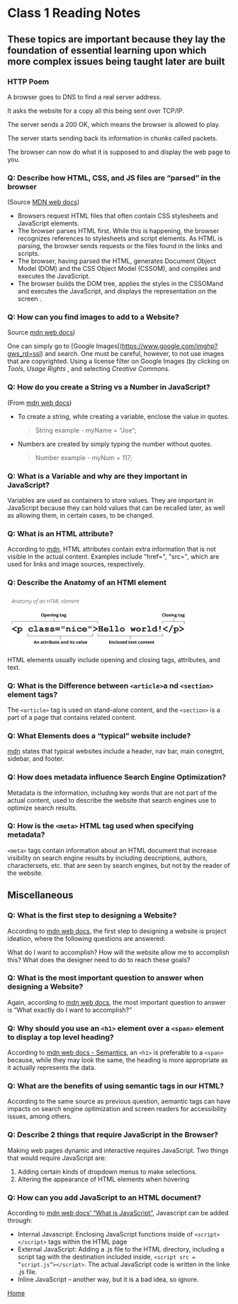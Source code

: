 # Class 1 Reading Notes

## These topics are important because they lay the foundation of essential learning upon which more complex issues being taught later are built

### HTTP Poem

A browser goes to DNS
to find a real server address.

It asks the website for a copy
all this being sent over TCP/IP.

The server sends a 200 OK,
which means the browser is allowed to play.

The server starts sending back its
information in chunks called packets.

The browser can now do what it is supposed to
and display the web page to you.

### Q: Describe how HTML, CSS, and JS files are “parsed” in the browser  

(Source [MDN web docs](https://developer.mozilla.org/en-US/docs/Learn/Getting_started_with_the_web/How_the_Web_works))

* Browsers request HTML files that often contain CSS stylesheets and JavaScript elements.  
* The browser parses HTML first.  While this is happening, the browser recognizes references to stylesheets and script elements.  As HTML is parsing, the browser sends requests or the files found in the links and scripts.
* The browser, having parsed the HTML, generates Document Object Model (DOM)  and the CSS Object Model (CSSOM), and compiles and executes the JavaScript.
* The browser builds the DOM tree, applies the styles in the CSSOMand and executes the JavaScript, and displays the representation on the screen .

### Q: How can you find images to add to a Website?  

Source [mdn web docs](https://developer.mozilla.org/en-US/docs/Learn/Getting_started_with_the_web/What_will_your_website_look_like))

One can simply go to [Google Images[(<https://www.google.com/imghp?gws_rd=ssl>) and search.  One must be careful, however, to not use images that are copyrighted.  Using a license filter on Google Images (by clicking on _Tools_, _Usage Rights_ , and selecting _Creative Commons_.  

### Q: How do you create a String vs a Number in JavaScript?

(From [mdn web docs](https://developer.mozilla.org/en-US/docs/Learn/Getting_started_with_the_web/JavaScript_basics))

* To create a string, while creating a variable, enclose the value in quotes.

    > String example - myName = “Joe”;

* Numbers are created by simply typing the number without quotes.

    > Number example - myNum = 117;

### Q: What is a Variable and why are they important in JavaScript?  

Variables are used as containers to store values.  They are important in JavaScript because they can hold values that can be recalled later, as well as allowing them, in certain cases, to be changed.

### Q: What is an HTML attribute?

According to [mdn](https://developer.mozilla.org/en-US/docs/Learn/HTML/Introduction_to_HTML/Getting_started), HTML attributes contain extra information that is not visible in the actual content. Examples include "href=", "src=", which are used for links and image sources, respectively.

### Q: Describe the Anatomy of an HTMl element

![HTML element](download.png "HTML element")

HTML elements usually include opening and closing tags, attributes, and text.

### Q: What is the Difference between ```<article>```a nd ```<section>``` element tags?

The ```<article>``` tag is used on stand-alone content, and the ```<section>``` is a part of a page that contains related content.

### Q: What Elements does a “typical” website include?

[mdn](https://developer.mozilla.org/en-US/docs/Learn/HTML/Introduction_to_HTML/Document_and_website_structure) states that typical websites include a header, nav bar, main conegtnt, sidebar, and footer.  

### Q: How does metadata influence Search Engine Optimization?

Metadata is the information, including key words that are not part of the actual content, used to describe the website that search engines use to optimize search results.  

### Q: How is the ```<meta>``` HTML tag used when specifying metadata?

```<meta>``` tags contain information about an HTML document that increase visibility on search engine results by including descriptions, authors, charactersets, etc. that are seen by search engines, but not by the reader of the website.

## Miscellaneous

### Q: What is the first step to designing a Website?

According to [mdn web docs](https://developer.mozilla.org/en-US/docs/Learn/Common_questions/Thinking_before_coding), the first step to designing a website is project ideation, where the following questions are answered:

What do I want to accomplish?
How will the website allow me to accomplish this?
What does the designer need to do to reach these goals?

### Q: What is the most important question to answer when designing a Website?

Again, according to [mdn web docs](https://developer.mozilla.org/en-US/docs/Learn/Common_questions/Thinking_before_coding), the most important question to answer is “What exactly do I want to accomplish?”

### Q: Why should you use an ```<h1>``` element over a ```<span>``` element to display a top level heading?  

According to [mdn web docs - Semantics](https://developer.mozilla.org/en-US/docs/Glossary/Semantics), an ```<h1>``` is preferable to a ```<span>``` because, while they may look the same, the heading is more appropriate as it actually represents the data.

### Q: What are the benefits of using semantic tags in our HTML?

According to the same source as previous question, aemantic tags can have impacts on search engine optimization and screen readers for accessibility issues, among others.

### Q: Describe 2 things that require JavaScript in the Browser?

Making web pages dynamic and interactive requires JavaScript.  Two things that would require JavaScript are:

1. Adding certain kinds of dropdown menus to make selections.
2. Altering the appearance of HTML elements when hovering  

### Q: How can you add JavaScript to an HTML document?

According to [mdn web docs’ “What is JavaScript”](https://developer.mozilla.org/en-US/docs/Learn/JavaScript/First_steps/What_is_JavaScript), Javascript can be added through:

* Internal Javascript: Enclosing JavaScript functions inside of ```<script></script>``` tags within the HTML page
* External JavaScript: Adding a .js file to the HTML directory, including a script tag with the destination included inside, ```<script src = ”script.js”></script>```.  The actual JavaScript code is written in the linke .js file.
* Inline JavaScript – another way, but it is a bad idea, so ignore.

[Home](README.md)
